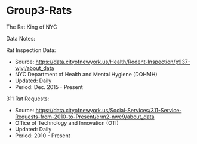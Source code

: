# Group3-Rats
The Rat King of NYC


Data Notes:

Rat Inspection Data:

* Source: https://data.cityofnewyork.us/Health/Rodent-Inspection/p937-wjvj/about_data
* NYC Department of Health and Mental Hygiene (DOHMH)
* Updated: Daily
* Period: Dec. 2015 - Present

311 Rat Requests:

* Source: https://data.cityofnewyork.us/Social-Services/311-Service-Requests-from-2010-to-Present/erm2-nwe9/about_data
* Office of Technology and Innovation (OTI)
* Updated: Daily
* Period: 2010 - Present


